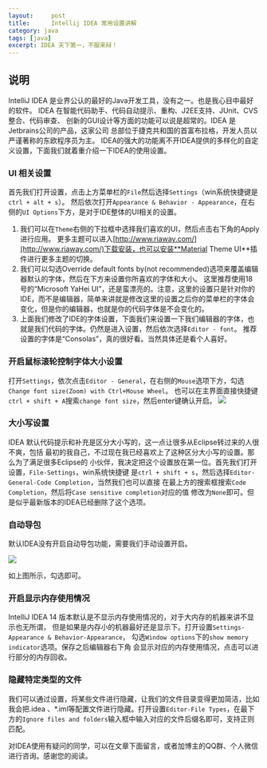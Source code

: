 ```yaml
---
layout:     post
title:      Intellij IDEA 常用设置讲解
category: java
tags: [java]
excerpt: IDEA 天下第一，不服来辩！
---
```


## 说明
IntelliJ IDEA 是业界公认的最好的Java开发工具，没有之一。也是我心目中最好的软件。
IDEA 在智能代码助手、代码自动提示、重构、J2EE支持、JUnit、CVS整合、代码审查、
创新的GUI设计等方面的功能可以说是超常的。IDEA 是Jetbrains公司的产品，这家公司
总部位于捷克共和国的首富布拉格，开发人员以严谨著称的东欧程序员为主。
IDEA的强大的功能离不开IDEA提供的多样化的自定义设置，下面我们就着重介绍一下IDEA的使用设置。

### UI 相关设置

首先我们打开设置，点击上方菜单栏的`File`然后选择`Settings`（win系统快捷键是`ctrl + alt + s`）。
然后依次打开`Appearance & Behavior - Appearance`，在右侧的`UI Options`下方，是对于IDE整体的UI相关的设置。
1. 我们可以在`Theme`右侧的下拉框中选择我们喜欢的UI，然后点击右下角的Apply进行应用。
更多主题可以进入[http://www.riaway.com/](http://www.riaway.com/)下载安装，也可以安装**Material Theme UI**插件进行更多主题的切换。
2. 我们可以勾选Override default fonts by(not recommended)选项来覆盖编辑器默认的字体，然后在下方来设置你所喜欢的字体和大小。
这里推荐使用18号的“Microsoft YaHei UI”，还是蛮漂亮的。注意，这里的设置只是针对你的IDE，而不是编辑器，简单来讲就是修改这里的设置之后你的菜单栏的字体会变化，但是你的编辑器，也就是你的代码字体是不会变化的。
3. 上面我们修改了IDE的字体设置，下面我们来设置一下我们编辑器的字体，也就是我们代码的字体。仍然是进入设置，然后依次选择`Editor - font`。
推荐设置的字体是“Consolas”，真的很好看。当然具体还是看个人喜好。

### 开启鼠标滚轮控制字体大小设置

打开`Settings`，依次点击`Editor - General`，在右侧的`Mouse`选项下方，勾选`Change font size(Zoom) with Ctrl+Mouse Wheel`。
也可以在主界面直接快捷键`ctrl + shift + A`搜索`change font size`，然后enter键确认开启。
![](http://www.yuhangma.com/assets/images/2018/idea/idea-settings-02.png)

### 大小写设置

IDEA 默认代码提示和补充是区分大小写的，这一点让很多从Eclipse转过来的人很不爽，包括
最初的我自己，不过现在我已经喜欢上了这种区分大小写的设置。那么为了满足很多Eclipse的
小伙伴，我决定把这个设置放在第一位。首先我们打开设置，`File-Settings`，win系统快捷键
是`ctrl + shift + s`，然后选择`Editor-General-Code Completion`，当然我们也可以直接
在最上方的搜索框搜索`Code Completion`，然后将`Case sensitive completion`对应的值
修改为`None`即可。但是似乎最新版本的IDEA已经删除了这个选项。

### 自动导包

默认IDEA没有开启自动导包功能，需要我们手动设置开启。

![](http://www.yuhangma.com/assets/images/2018/idea/idea-settings-01.png)

如上图所示，勾选即可。

### 开启显示内存使用情况

IntelliJ IDEA 14 版本默认是不显示内存使用情况的，对于大内存的机器来讲不显示也无所谓，
但是如果是内存小的机器最好还是显示下。打开设置`Settings-Appearance & Behavior-Appearance`，
勾选`Window options`下的`show memory indicator`选项。保存之后编辑器右下角
会显示对应的内存使用情况，点击可以进行部分的内存回收。

### 隐藏特定类型的文件

我们可以通过设置，将某些文件进行隐藏，让我们的文件目录变得更加简洁，比如我会把.idea
、*.iml等配置文件进行隐藏。打开设置`Editor-File Types`，在最下方的`Ignore files and
 folders`输入框中输入对应的文件后缀名即可，支持正则匹配。

对IDEA使用有疑问的同学，可以在文章下面留言，或者加博主的QQ群、个人微信进行咨询。感谢您的阅读。
